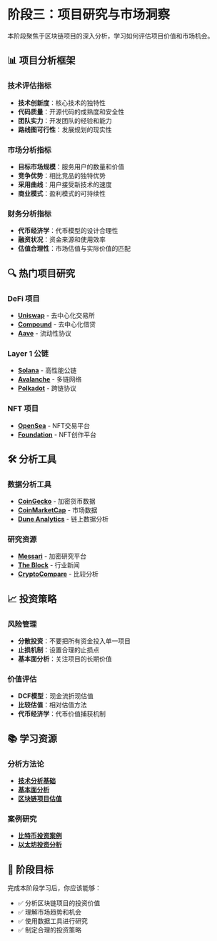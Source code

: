 # 阶段三：项目研究与市场洞察

本阶段聚焦于区块链项目的深入分析，学习如何评估项目价值和市场机会。

## 📊 项目分析框架

### 技术评估指标
- **技术创新度**：核心技术的独特性
- **代码质量**：开源代码的成熟度和安全性
- **团队实力**：开发团队的经验和能力
- **路线图可行性**：发展规划的现实性

### 市场分析指标
- **目标市场规模**：服务用户的数量和价值
- **竞争优势**：相比竞品的独特优势
- **采用曲线**：用户接受新技术的速度
- **商业模式**：盈利模式的可持续性

### 财务分析指标
- **代币经济学**：代币模型的设计合理性
- **融资状况**：资金来源和使用效率
- **估值合理性**：市场估值与实际价值的匹配

## 🔍 热门项目研究

### DeFi 项目
- **[Uniswap](https://uniswap.org/)** - 去中心化交易所
- **[Compound](https://compound.finance/)** - 去中心化借贷
- **[Aave](https://aave.com/)** - 流动性协议

### Layer 1 公链
- **[Solana](https://solana.com/)** - 高性能公链
- **[Avalanche](https://avax.network/)** - 多链网络
- **[Polkadot](https://polkadot.network/)** - 跨链协议

### NFT 项目
- **[OpenSea](https://opensea.io/)** - NFT交易平台
- **[Foundation](https://foundation.app/)** - NFT创作平台

## 🛠️ 分析工具

### 数据分析工具
- **[CoinGecko](https://www.coingecko.com/)** - 加密货币数据
- **[CoinMarketCap](https://coinmarketcap.com/)** - 市场数据
- **[Dune Analytics](https://dune.com/)** - 链上数据分析

### 研究资源
- **[Messari](https://messari.io/)** - 加密研究平台
- **[The Block](https://theblock.co/)** - 行业新闻
- **[CryptoCompare](https://www.cryptocompare.com/)** - 比较分析

## 📈 投资策略

### 风险管理
- **分散投资**：不要把所有资金投入单一项目
- **止损机制**：设置合理的止损点
- **基本面分析**：关注项目的长期价值

### 价值评估
- **DCF模型**：现金流折现估值
- **比较估值**：相对估值方法
- **代币经济学**：代币价值捕获机制

## 📚 学习资源

### 分析方法论
- **[技术分析基础](https://www.investopedia.com/terms/t/technicalanalysis.asp)**
- **[基本面分析](https://www.investopedia.com/terms/f/fundamentalanalysis.asp)**
- **[区块链项目估值](https://multicoin.capital/2018/07/10/framework-for-evaluating-crypto-projects/)**

### 案例研究
- **[比特币投资案例](https://www.fidelity.com/bin-public/060_www_fidelity_com/documents/fidelity/bitcoin-whitepaper.pdf)**
- **[以太坊投资分析](https://messari.io/report/the-state-of-ethereum-q1-2021)**

## 🎯 阶段目标

完成本阶段学习后，你应该能够：
- ✅ 分析区块链项目的投资价值
- ✅ 理解市场趋势和机会
- ✅ 使用数据工具进行研究
- ✅ 制定合理的投资策略
